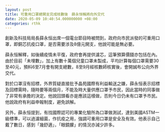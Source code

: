 ```yaml
---
layout: post
title: 可重用口罩總開支完成核數後　薛永恒稱將向外交代
date: 2020-05-09 10:40:54.000000000 +08:00
categories: rthk
---
```


創新及科技局局長薛永恒出席一個電台節目時被問到，政府向市民派發的可重用口罩，即銅芯抗疫口罩，是否需要涉及8億元開支，他說可能是無必要。

薛永恒解釋，如後續疫情未平復，政府會再提供濾芯，這筆預算價錢亦包括在內。由於目前「未埋數」，加上有數十萬個兒童口罩未製成，平均計算每個口罩需要30至40元，預料6至7月會有開支總數，8至9月經核數師核實後，會開誠布公向外界交代。

對於口罩沒有招標，外界質疑直接批予晶苑國際有利益輸送之嫌，薛永恒表示招標及回標需時，隨時要等兩個月，不能及時大量供應口罩予市民，因此當時的同事做了非常有承擔的決定。他說回頭看亦是應該這樣做，否則今日仍未有口罩予市民。他說政府有利益申報制度，避免誤解。

另外，薛永恒提到，有找國際認可的專業化驗所為口罩做測試，達到美國ASTM一級標準，可以過濾細菌，作抗疫之用，強調可重用口罩是安全及有效。他表示自己戴了數日，感到「幾舒適」，「眼鏡朦」的情況亦減少許多。
